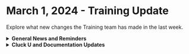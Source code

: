 # March 1, 2024 - Training Update

Explore what new changes the Training team has made in the last week.

<details>

<summary><strong>General News and Reminders</strong></summary>

* **Introducing Clea Mahoney! She's joining our team as a Training and Community Enablement Manager who will help us grow our training program!**

- **SHOUT OUT** to Alex, Owen, Mistie, Ethan, Jaffer, Jowen, Jonathan, and Devon for successfully taking our [Broken link](broken-reference "mention")Exam, and collecting your prestigious **Certified Rewster** badge in Discord.&#x20;
- The Legendary Eddie Listen-to-that-soothing-voice Chow will be at Right of Boom next week for the Pre-day! Because of this, our training will be moved to Discord Watch Parties where we can all listen in on the serene teaching of a recorded Eddie Chow
- Join us in our [Cluck-U Discord channel](https://discord.com/channels/936789089703845988/1121465945295167588) if you have any questions, comments, or concerns!

</details>

<details>

<summary><strong>Cluck U and Documentation Updates</strong></summary>

**What's New at Cluck University?**

* We'd love to get your feedback on our Training and Documentation! [Please fill out this form to let us know how we can improve](https://app.sli.do/event/m8C3AjPUnuDgpkVDmPsQL3)!
* We'd also love to get your [feedback on the Open Mic here](https://app.sli.do/event/9DL7k68NvYk8u1ZWUnWrjY)!
* Each of the [Broken link](broken-reference "mention")course pages has highlighted the get credit link. Don't forget to use this to get attendance credit as well as some certification question prep!

**New & Updated Pages:**

* [feb-23rd-2024-pardon-my-jinja.md](../../roc-open-mics/roc-open-mics-north-america/2024-roc-open-mics/feb-23rd-2024-pardon-my-jinja.md "mention")Open Mic page added
* [configure-organization-variables.md](../../../documentation/crates/existing-crate-documentation/configure-organization-variables.md "mention")Crate documentation added (Shout out to Ryan!)
* [connectwise-integration-setup.md](../../../documentation/configuration/integrations/integration-guides/connectwise-integration-setup.md "mention")page updated for accuracy
* App Platform [Broken link](broken-reference "mention")page has been updated with the latest

</details>

